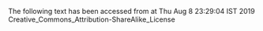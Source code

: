The following text has been accessed from at Thu Aug 8 23:29:04 IST 2019
Creative_Commons_Attribution-ShareAlike_License
